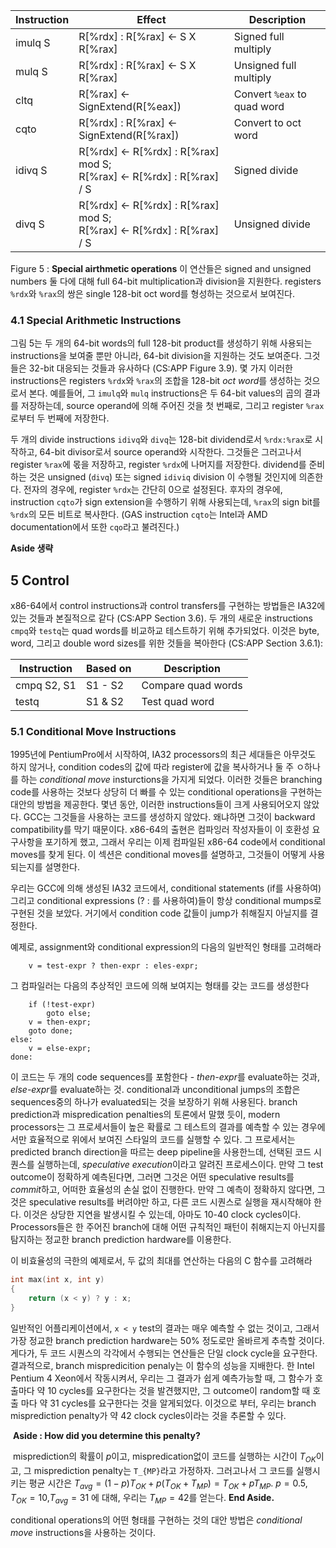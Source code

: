 | Instruction | Effect                                                       | Description                 |
| ----------- | ------------------------------------------------------------ | --------------------------- |
| imulq S     | R[%rdx] : R[%rax] <- S X R[%rax]                             | Signed full multiply        |
| mulq S      | R[%rdx] : R[%rax] <- S X R[%rax]                             | Unsigned full multiply      |
| cltq        | R[%rax] <- SignExtend(R[%eax])                               | Convert `%eax` to quad word |
| cqto        | R[%rdx] : R[%rax] <- SignExtend(R[%rax])                     | Convert to oct word         |
| idivq S     | R[%rdx] <- R[%rdx] : R[%rax] mod S;<br />R[%rax] <- R[%rdx] : R[%rax] / S | Signed divide               |
| divq S      | R[%rdx] <- R[%rdx] : R[%rax] mod S;<br />R[%rax] <- R[%rdx] : R[%rax] / S | Unsigned divide             |

Figure 5 : **Special airthmetic operations** 이 연산들은 signed and unsigned numbers 둘 다에 대해 full 64-bit multiplication과 division을 지원한다. registers `%rdx`와 `%rax`의 쌍은 single 128-bit oct word를 형성하는 것으로서 보여진다.



### 4.1 Special Arithmetic Instructions

그림 5는 두 개의 64-bit words의 full 128-bit product를 생성하기 위해 사용되는 instructions을 보여줄 뿐만 아니라, 64-bit division을 지원하는 것도 보여준다. 그것들은 32-bit 대응되는 것들과 유사하다 (CS:APP Figure 3.9). 몇 가지 이러한 instructions은 registers `%rdx`와 `%rax`의 조합을 128-bit *oct word*를 생성하는 것으로서 본다. 예를들어, 그 `imulq`와 `mulq` instructions은 두 64-bit values의 곱의 결과를  저장하는데, source operand에 의해 주어진 것을 첫 번째로, 그리고 register `%rax`로부터 두 번째에 저장한다.

두 개의 divide instructions `idivq`와 `divq`는 128-bit dividend로서 `%rdx:%rax`로 시작하고, 64-bit divisor로서 source operand와 시작한다. 그것들은 그러고나서 register `%rax`에 몫을 저장하고, register `%rdx`에 나머지를 저장한다. dividend를 준비하는 것은 unsigned (`divq`) 또는 signed `idiviq` division 이 수행될 것인지에 의존한다. 전자의 경우에, register `%rdx`는 간단히 0으로 설정된다. 후자의 경우에, instruction `cqto`가 sign extension을 수행하기 위해 사용되는데, `%rax`의 sign bit를 `%rdx`의 모든 비트로 복사한다. (GAS instruction `cqto`는 Intel과 AMD documentation에서 또한 `cqo`라고 불려진다.)



**Aside 생략**



## 5 Control

x86-64에서 control instructions과 control transfers를 구현하는 방법들은 IA32에 있는 것들과 본질적으로 같다 (CS:APP Section 3.6). 두 개의 새로운 instructions `cmpq`와 `testq`는 quad words를 비교하교 테스트하기 위해 추가되었다. 이것은 byte, word, 그리고 double word sizes를 위한 것들을 복아한다 (CS:APP Section 3.6.1):

| Instruction | Based on | Description        |
| ----------- | -------- | ------------------ |
| cmpq S2, S1 | S1 - S2  | Compare quad words |
| testq       | S1 & S2  | Test quad word     |



### 5.1 Conditional Move Instructions

1995년에 PentiumPro에서 시작하여, IA32 processors의 최근 세대들은 아무것도 하지 않거나, condition codes의 값에 따라 register에 값을 복사하거나 둘 주 ㅇ하나를 하는 *conditional move* insturctions을 가지게 되었다. 이러한 것들은 branching code를 사용하는 것보다 상당히 더 빠를 수 있는 conditional operations을 구현하는 대안의 방법을 제공한다. 몇년 동안, 이러한 instructions들이 크게 사용되어오지 않았다. GCC는 그것들을 사용하는 코드를 생성하지 않았다. 왜냐하면 그것이 backward compatibility를 막기 때문이다. x86-64의 출현은 컴파잉러 작성자들이 이 호환성 요구사항을 포기하게 했고, 그래서 우리는 이제 컴파일된 x86-64 code에서 conditional moves를 찾게 된다. 이 섹션은 conditional moves를 설명하고, 그것들이 어떻게 사용되는지를 설명한다.

우리는 GCC에 의해 생성된 IA32 코드에서, conditional statements (if를 사용하여) 그리고 conditional expressions (? : 를 사용하여)들이 항상 conditional mumps로 구현된 것을 보았다. 거기에서 condition code 값들이 jump가 취해질지 아닐지를 결정한다.

예제로, assignment와 conditional expression의 다음의 일반적인 형태를 고려해라

```
	v = test-expr ? then-expr : eles-expr;
```

그 컴파일러는 다음의 추상적인 코드에 의해 보여지는 형태를 갖는 코드를 생성한다

```
	if (!test-expr)
		goto else;
	v = then-expr;
	goto done;
else:
	v = else-expr;
done:
```

이 코드는 두 개의 code sequences를 포함한다 - *then-expr*를 evaluate하는 것과, *else-expr*를 evaluate하는 것. conditional과 unconditional jumps의 조합은 sequences중의 하나가 evaluated되는 것을 보장하기 위해 사용된다. branch prediction과 mispredication penalties의 토론에서 말했 듯이, modern processors는 그 프로세서들이 높은 확률로 그 테스트의 결과를 예측할 수 있는 경우에서만 효율적으로 위에서 보여진 스타일의 코드를 실행할 수 있다. 그 프로세서는 predicted branch direction을 따르는 deep pipeline을 사용한느데, 선택된 코드 시퀀스를 실행하는데, *speculative execution*이라고 알려진 프로세스이다. 만약 그 test outcome이 정확하게 예측된다면, 그러면 그것은 어떤 speculative results를 *commit*하고, 어떠한 효율성의 손실 없이 진행한다. 만약 그 예측이 정확하지 않다면,  그것은 speculative results를 버려야만 하고, 다른 코드 시퀀스로 실행을 재시작해야 한다. 이것은 상당한 지연을 발생시킬 수 있는데, 아마도 10-40 clock cycles이다. Processors들은 한 주어진 branch에 대해 어떤 규칙적인 패턴이 취해지는지 아닌지를 탐지하는 정교한 branch prediction hardware를 이용한다.

이 비효율성의 극한의 예제로서, 두 값의 최대를 연산하는 다음의 C 함수를 고려해라

```c
int max(int x, int y) 
{ 
    return (x < y) ? y : x; 
}
```

일반적인 어플리케이션에서, `x < y` test의 결과는 매우 예측할 수 없는 것이고, 그래서 가장 정교한 branch prediction hardware는 50% 정도로만 올바르게 추측할 것이다. 게다가, 두 코드 시퀀스의 각각에서 수행되는 연산들은 단일 clock cycle을 요구한다. 결과적으로, branch mispredicition penaly는 이 함수의 성능을 지배한다. 한 Intel Pentium 4 Xeon에서 작동시켜서, 우리는 그 결과가 쉽게 예측가능할 때, 그 함수가 호출마다 약 10 cycles를 요구한다는 것을 발견했지만, 그 outcome이 random할 때 호출 마다 약 31 cycles를 요구한다는 것을 알게되었다. 이것으로 부터, 우리는 branch misprediction penalty가 약 42 clock cycles이라는 것을 추론할 수 있다.



​	**Aside : How did you determine this penalty?**

​	misprediction의 확률이 $p$이고, mispredication없이 코드를 실행하는 시간이 $T_{OK}$이고, 그 misprediction penalty는 `T_{MP}`라고 가정하자. 그러고나서 그 코드를 실행시키는 평균 시간은 $T_{avg} = (1-p)T_{OK} + p(T_{OK} + T_{MP}) = T_{OK} + pT_{MP}$. $p = 0.5$, $T_{OK} = 10$,$T_{avg} = 31$ 에 대해, 우리는 
$T_{MP} = 42$를 얻는다. **End Aside.**



conditional operations의 어떤 형태를 구현하는 것의 대안 방법은 *conditional move* instructions을 사용하는 것이다.

























